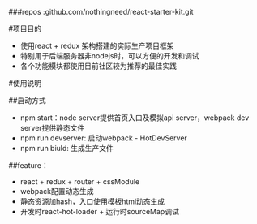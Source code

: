 ###repos :github.com/nothingneed/react-starter-kit.git

#项目目的
- 使用react + redux 架构搭建的实际生产项目框架
- 特别用于后端服务器非nodejs时，可以方便的开发和调试
- 各个功能模块都使用目前社区较为推荐的最佳实践 

#使用说明 

##启动方式
- npm start：node server提供首页入口及模拟api server，webpack dev server提供静态文件
- npm run devserver: 启动webpack - HotDevServer
- npm run biuld: 生成生产文件

##feature：
- react + redux + router + cssModule
- webpack配置动态生成
- 静态资源加hash，入口使用模板html动态生成
- 开发时react-hot-loader + 运行时sourceMap调试
